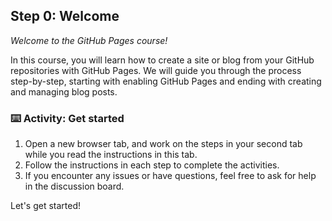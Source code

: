 <!--
  <<< Author notes: Step 0 >>>
  This is the initial step of the course.
  Welcome the user and provide an overview of the course.
-->

## Step 0: Welcome

_Welcome to the GitHub Pages course!_

In this course, you will learn how to create a site or blog from your GitHub repositories with GitHub Pages. We will guide you through the process step-by-step, starting with enabling GitHub Pages and ending with creating and managing blog posts.

### :keyboard: Activity: Get started

1. Open a new browser tab, and work on the steps in your second tab while you read the instructions in this tab.
2. Follow the instructions in each step to complete the activities.
3. If you encounter any issues or have questions, feel free to ask for help in the discussion board.

Let's get started!
